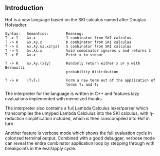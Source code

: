 ## Introduction

Hof is a new language based on the SKI calculus named after Douglas Hofstadter.

    Syntax:   Semantics:        Meaning:
    T -> I    λx.x              I combinator from SKI calculus
    T -> K    λx.λy.x           K combinator from SKI calculus
    T -> S    λx.λy.λz.xz(yz)   S combinator from SKI calculus
    T -> V    λv.λx.x           Void combinator ignores v and returns I
    T -> P    λx.x              Print x to stdout

    T -> R    λx.λy.(x|y)       Randomly return either x or y with Bernoulli
                                probability distribution

    T -> A    (T₁T₂)            Form a new term out of the application of
                                terms T₁ and T₂

The interpreter for the language is written in C++ and features lazy evaluations
implemented with memoized thunks.

The interpreter also contains a full Lambda Calculus lexer/parser which
transcompiles the untyped Lambda Calclulus into the SKI calculus, with η-reduction
simplification included, which is then ranscompiled into Hof in turn.

Another feature is verbose mode which shows the full evaluation cycle in
colorized terminal output.  Combined with a good debugger, verbose mode can
reveal the entire combinator application loop by stepping through with
breakpoints in the eval/apply cycle.
